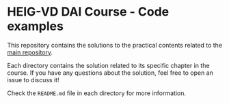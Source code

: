 # HEIG-VD DAI Course - Code examples

This repository contains the solutions to the practical contents related to the
[main repository](https://github.com/heig-vd-dai-course/heig-vd-dai-course).

Each directory contains the solution related to its specific chapter in the
course. If you have any questions about the solution, feel free to open an issue
to discuss it!

Check the `README.md` file in each directory for more information.
